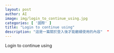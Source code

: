 ```yaml
---
layout: post
author: AI
image: img/login_to_continue_using.jpg
categories: [ '國際' ]
title: "Login to continue using"  
description: "這是一篇關於登入後才能繼續使用的內容"  "
---
```

Login to continue using